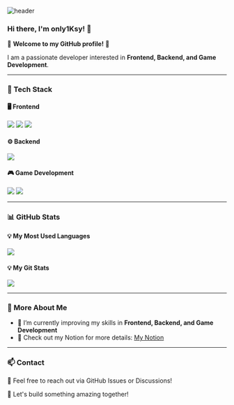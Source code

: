 ![header](https://capsule-render.vercel.app/api?type=waving&color=auto&height=200&section=header&text=Hello%20World!&fontSize=50&animation=twinkling)
### Hi there, I'm only1Ksy! 👋

🌟 **Welcome to my GitHub profile!** 🌟

I am a passionate developer interested in **Frontend, Backend, and Game Development**. 

---
### 🚀 Tech Stack

#### 🖥️ Frontend
<p>
  <img src="https://img.shields.io/badge/HTML5-E34F26?style=for-the-badge&logo=html5&logoColor=white"/>
  <img src="https://img.shields.io/badge/CSS3-1572B6?style=for-the-badge&logo=css3&logoColor=white"/>
  <img src="https://img.shields.io/badge/JavaScript-F7DF1E?style=for-the-badge&logo=javascript&logoColor=black"/>
</p>

#### ⚙️ Backend
<p>
  <img src="https://img.shields.io/badge/Java-007396?style=for-the-badge&logo=java&logoColor=white"/>
</p>

#### 🎮 Game Development
<p>
  <img src="https://img.shields.io/badge/C%23-239120?style=for-the-badge&logo=c-sharp&logoColor=white"/>
  <img src="https://img.shields.io/badge/Unity-100000?style=for-the-badge&logo=unity&logoColor=white"/>
</p>

---
### 📊 GitHub Stats
#### 💡 My Most Used Languages
<a href="https://github.com/only1Ksy">
    <img align="center" src="https://github-readme-stats.vercel.app/api/top-langs/?username=only1Ksy&layout=compact&show_icons=true&show_owner=true&hide_title=true&theme=nord" />
</a>

#### 💡 My Git Stats 
<a href="https://github.com/only1Ksy">
    <img src="https://github-readme-stats.vercel.app/api?username=only1Ksy&hide_title=true&show_icons=true&include_all_commits=true&theme=nord" />
</a>

---
### 📌 More About Me
- 🌱 I’m currently improving my skills in **Frontend, Backend, and Game Development**
- 📌 Check out my Notion for more details: [My Notion](https://difficult-gibbon-5cc.notion.site/?v=980599c5195b45dd8e3f2ae189cda8df&pvs=4)

---
### 📫 Contact
📧 Feel free to reach out via GitHub Issues or Discussions!

🚀 Let's build something amazing together!
